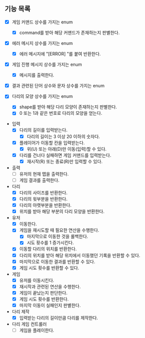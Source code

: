 ## 기능 목록

- [x] 게임 커맨드 상수를 가지는 enum
    - [x] command를 받아 해당 커맨드가 존재하는지 판별한다.

- [x] 에러 메시지 상수를 가지는 enum
    - [x] 에러 메시지에 "[ERROR] "를 붙여 반환한다.

- [x] 게임 진행 메시지 상수를 가지는 enum
    - [x] 메시지를 출력한다.

- [x] 결과 관련된 단어 상수와 문자 상수를 가지는 enum

- [x] 다리의 모양 상수를 가지는 enum
    - [x] shape를 받아 해당 다리 모양이 존재하는지 판별한다.
    - [x] 0 또는 1과 같은 번호로 다리의 모양을 얻는다.

- 입력
    - [x] 다리의 길이를 입력받는다.
        - [x] 다리의 길이는 3 이상 20 이하의 숫자다.

    - [x] 플레이어가 이동할 칸을 입력받는다.
        - [x] 위(U) 또는 아래(D)만 이동(입력)할 수 있다.

    - [x] 다리를 건너다 실패하면 게임 커맨드를 입력받는다.
        - [x] 재시작(R) 또는 종료(R)만 입력할 수 있다.

- 출력
    - [ ] 유저의 현재 맵을 출력한다.
    - [ ] 게임 결과를 출력한다.

- 다리
    - [x] 다리의 사이즈를 반환한다.
    - [x] 다리의 윗부분을 반환한다.
    - [x] 다리의 아랫부분을 반환한다.
    - [x] 위치를 받아 해당 부분의 다리 모양을 반환한다.

- 유저
    - [x] 이동한다.
    - [x] 게임을 재시도할 때 필요한 연산을 수행한다.
        - [x] 마지막으로 이동한 것을 롤백한다.
        - [x] 시도 횟수를 1 증가시킨다.
    - [x] 이동할 다리의 위치를 반환한다.
    - [x] 다리의 위치를 받아 해당 위치에서 이동했던 기록을 반환할 수 있다.
    - [x] 마지막으로 이동한 결과를 반환할 수 있다.
    - [x] 게임 시도 횟수를 반환할 수 있다.

- 게임
    - [x] 유저를 이동시킨다.
    - [x] 재시작과 관련된 연산을 수행한다.
    - [x] 게임이 끝났는지 판단한다.
    - [x] 게임 시도 횟수를 반환한다.
    - [x] 마지막 이동이 실패인지 판별한다.

- 다리 제작
    - [x] 입력받는 다리의 길이만큼 다리를 제작한다.

- 다리 게임 컨트롤러
    - [ ] 게임을 플레이한다.